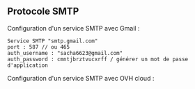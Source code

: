 ## Protocole SMTP


Configuration d'un service SMTP avec Gmail :

    Service SMTP "smtp.gmail.com"
    port : 587 // ou 465
    auth_username : "sacha6623@gmail.com"
    auth_password : cmntjbrztvucxrff / générer un mot de passe d'application


Configuration d'un service SMTP avec OVH cloud :
